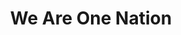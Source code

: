 ---
pid: CH285
title: We Are One Nation
location_transcription: Old Love Park
zipcode: '19131'
outside_phl: 
neighborhood: Wynnefield
age: '31'
age_range: 30-39
instagram: 
image_file_name: CH_285.jpg
proposal_transcription: |-
  Marcs Garvey
  Bob Marley
  Nelson Mandella
  Cecil B Moore
topic: African Americans,Figure,History,Politics,Social Justice
topic_summary: 0, 0, 0, 0, 0
type: Sculpture Statue
keywords_other: 
credit: Kenneth Jones
image_labels: 
twitter: 
facebook: 
permalink: "/monuments/ch285/"
layout: item-page
---
